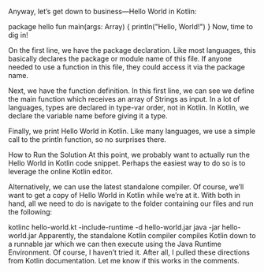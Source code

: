Anyway, let’s get down to business—Hello World in Kotlin:

package hello
fun main(args: Array<String>) {
  println("Hello, World!")
}
Now, time to dig in!

On the first line, we have the package declaration. Like most languages, this basically declares the package or module name of this file. If anyone needed to use a function in this file, they could access it via the package name.

Next, we have the function definition. In this first line, we can see we define the main function which receives an array of Strings as input. In a lot of languages, types are declared in type-var order, not in Kotlin. In Kotlin, we declare the variable name before giving it a type.

Finally, we print Hello World in Kotlin. Like many languages, we use a simple call to the println function, so no surprises there.

How to Run the Solution
At this point, we probably want to actually run the Hello World in Kotlin code snippet. Perhaps the easiest way to do so is to leverage the online Kotlin editor.

Alternatively, we can use the latest standalone compiler. Of course, we’ll want to get a copy of Hello World in Kotlin while we’re at it. With both in hand, all we need to do is navigate to the folder containing our files and run the following:

kotlinc hello-world.kt -include-runtime -d hello-world.jar
java -jar hello-world.jar
Apparently, the standalone Kotlin compiler compiles Kotlin down to a runnable jar which we can then execute using the Java Runtime Environment. Of course, I haven’t tried it. After all, I pulled these directions from Kotlin documentation. Let me know if this works in the comments.
